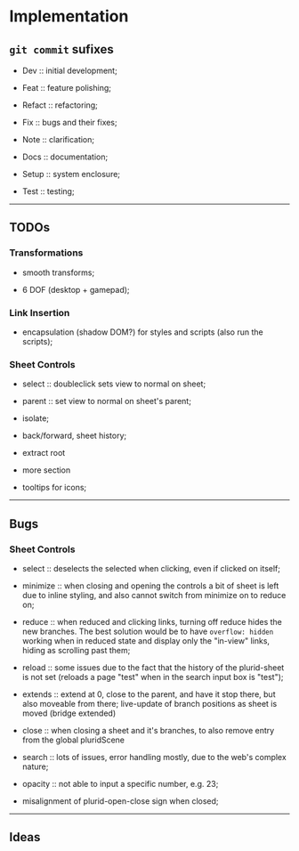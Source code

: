 <link rel="stylesheet" type="text/css" href="style.css">


# Implementation


## `git commit` sufixes

+ Dev :: initial development;

+ Feat :: feature polishing;

+ Refact :: refactoring;

+ Fix :: bugs and their fixes;

+ Note :: clarification;

+ Docs :: documentation;

+ Setup :: system enclosure;

+ Test :: testing;

---

## TODOs

### Transformations

+ smooth transforms;

+ 6 DOF (desktop + gamepad);


### Link Insertion

+ encapsulation (shadow DOM?) for styles and scripts (also run the scripts);


### Sheet Controls

+ select :: doubleclick sets view to normal on sheet;

+ parent :: set view to normal on sheet's parent;

+ isolate;

+ back/forward, sheet history;

+ extract root

+ more section

+ tooltips for icons;


---


## Bugs

### Sheet Controls

+ select :: deselects the selected <plurid-root> when clicking, even if clicked on itself;

+ minimize :: when closing and opening the controls a bit of sheet is left due to inline styling, and also cannot switch from minimize on to reduce on;

+ reduce :: when reduced and clicking links, turning off reduce hides the new branches. The best solution would be to have `overflow: hidden` working when in reduced state and display only the "in-view" links, hiding as scrolling past them;

+ reload :: some issues due to the fact that the history of the plurid-sheet is not set (reloads a page "test" when in the search input box is "test");

+ extends :: extend at 0, close to the parent, and have it stop there, but also moveable from there; live-update of branch positions as sheet is moved (bridge extended)

+ close :: when closing a sheet and it's branches, to also remove entry from the global pluridScene

+ search :: lots of issues, error handling mostly, due to the web's complex nature;

+ opacity :: not able to input a specific number, e.g. 23;

+ misalignment of plurid-open-close sign when closed;



---

## Ideas

